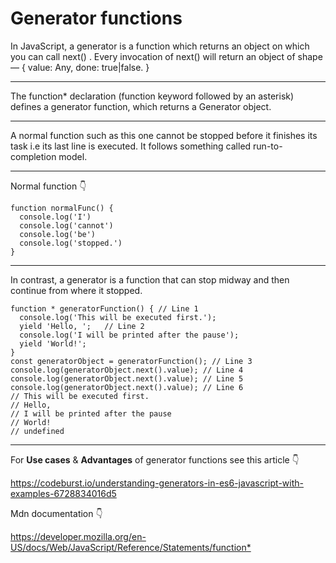 # Generator functions

In JavaScript, a generator is a function which returns an object on which you can call next() . Every invocation of next() will return an object of shape — { value: Any, done: true|false. }
***
The function* declaration (function keyword followed by an asterisk) defines a generator function, which returns a Generator object.
***
A normal function such as this one cannot be stopped before it finishes its task i.e its last line is executed. It follows something called run-to-completion model.
***
Normal function 👇
```
function normalFunc() {
  console.log('I')
  console.log('cannot')
  console.log('be')
  console.log('stopped.')
}
```
***
In contrast, a generator is a function that can stop midway and then continue from where it stopped.
```
function * generatorFunction() { // Line 1
  console.log('This will be executed first.');
  yield 'Hello, ';   // Line 2
  console.log('I will be printed after the pause');  
  yield 'World!';
}
const generatorObject = generatorFunction(); // Line 3
console.log(generatorObject.next().value); // Line 4
console.log(generatorObject.next().value); // Line 5
console.log(generatorObject.next().value); // Line 6
// This will be executed first.
// Hello, 
// I will be printed after the pause
// World!
// undefined    
```

***
For **Use cases** & **Advantages** of generator functions see this article 👇

<https://codeburst.io/understanding-generators-in-es6-javascript-with-examples-6728834016d5>

Mdn documentation 👇

<https://developer.mozilla.org/en-US/docs/Web/JavaScript/Reference/Statements/function*>
